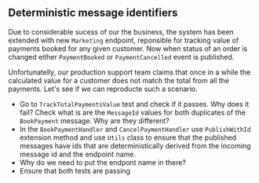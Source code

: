 ## Deterministic message identifiers

Due to considerable sucess of our the business, the system has been extended with new `Marketing` endpoint, reponsible for tracking value of payments booked for any given customer. Now when status of an order is changed either `PaymentBooked` or `PaymentCancelled` event is published.  
 
Unfortunatelly, our production support team claims that once in a while the calculated value for a customer does not match the total from all the payments. Let's see if we can reproducte such a scenario. 
 
* Go to `TrackTotalPaymentsValue` test and check if it passes. Why does it fail? Check what is are the `MessageId` values for both duplicates of the `BookPayment` message. Why are they different? 
* In the `BookPaymentHandler` and `CancelPaymentHandler` use `PublishWithId` extension method and use `Utils` class to ensure that the published messages have ids that are deterministically derived from the incoming message id and the endpoint name. 
* Why do we need to put the endpont name in there? 
* Ensure that both tests are passing 
